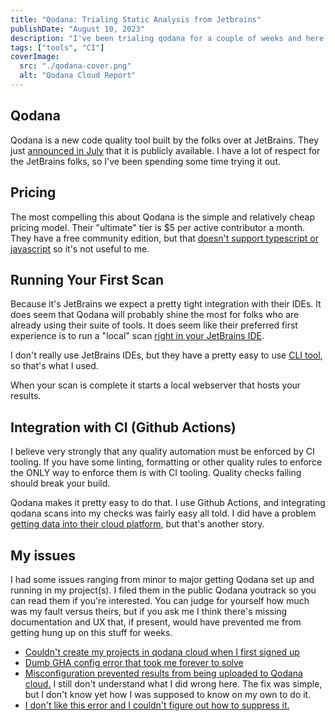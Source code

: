 ```yaml
---
title: "Qodana: Trialing Static Analysis from Jetbrains"
publishDate: "August 10, 2023"
description: "I've been trialing qodana for a couple of weeks and here are my thoughts."
tags: ["tools", "CI"]
coverImage:
  src: "./qodana-cover.png"
  alt: "Qodana Cloud Report"
---
```


## Qodana

Qodana is a new code quality tool built by the folks over at JetBrains. They just [announced in July](https://blog.jetbrains.com/qodana/2023/07/qodana-is-out-of-preview-with-first-class-jetbrains-ide-integration/) that it is publicly available. I have a lot of respect for the JetBrains folks, so I've been spending some time trying it out.

## Pricing

The most compelling this about Qodana is the simple and relatively cheap pricing model. Their "ultimate" tier is $5 per active contributor a month. They have a free community edition, but that [doesn't support typescript or javascript](https://www.jetbrains.com/help/qodana/pricing.html) so it's not useful to me.

## Running Your First Scan

Because it's JetBrains we expect a pretty tight integration with their IDEs. It does seem that Qodana will probably shine the most for folks who are already using their suite of tools. It does seem like their preferred first experience is to run a "local" scan [right in your JetBrains IDE](https://www.jetbrains.com/help/qodana/quick-start.html#quickstart-run-in-ide).

I don't really use JetBrains IDEs, but they have a pretty easy to use [CLI tool](https://www.jetbrains.com/help/qodana/quick-start.html#quickstart-run-using-cli), so that's what I used.

When your scan is complete it starts a local webserver that hosts your results.

## Integration with CI (Github Actions)

I believe very strongly that any quality automation must be enforced by CI tooling. If you have some linting, formatting or other quality rules to enforce the ONLY way to enforce them is with CI tooling. Quality checks failing should break your build.

Qodana makes it pretty easy to do that. I use Github Actions, and integrating qodana scans into my checks was fairly easy all told. I did have a problem [getting data into their cloud platform](https://youtrack.jetbrains.com/issue/QD-6600/Project-still-waiting-for-data-after-successful-run-in-CI), but that's another story.

## My issues

I had some issues ranging from minor to major getting Qodana set up and running in my project(s). I filed them in the public Qodana youtrack so you can read them if you're interested. You can judge for yourself how much was my fault versus theirs, but if you ask me I think there's missing documentation and UX that, if present, would have prevented me from getting hung up on this stuff for weeks.

- [Couldn't create my projects in qodana cloud when I first signed up](https://youtrack.jetbrains.com/issue/QD-6560/Error-creating-team-during-free-trial)
- [Dumb GHA config error that took me forever to solve](https://youtrack.jetbrains.com/issue/QD-6797/Qodana-failing-in-CI-on-simple-java-spring-project)
- [Misconfiguration prevented results from being uploaded to Qodana cloud.](https://youtrack.jetbrains.com/issue/QD-6600/Project-still-waiting-for-data-after-successful-run-in-CI) I still don't understand what I did wrong here. The fix was simple, but I don't know yet how I was supposed to know on my own to do it.
- [I don't like this error and I couldn't figure out how to suppress it.](https://youtrack.jetbrains.com/issue/QD-6768/It-is-not-a-problem-Unused-constructor-constructor)
